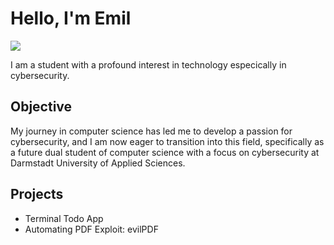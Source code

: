 # Hello, I'm Emil
<a href="https://www.linkedin.com/in/emil-bönisch-000001200/)"><img src="https://img.shields.io/badge/-LinkedIn-0072b1?&style=for-the-badge&logo=linkedin&logoColor=white" /></a>


I am a student with a profound interest in technology especically in cybersecurity.

## Objective

My journey in computer science has led me to develop a passion for cybersecurity, and I am now eager to transition into this field, specifically as a future dual student of computer science with a focus on cybersecurity at Darmstadt University of Applied Sciences.

## Projects
- Terminal Todo App
- Automating PDF Exploit: evilPDF

